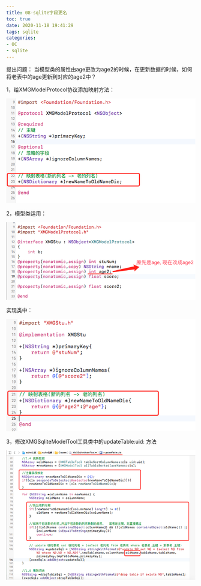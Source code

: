 ```yaml
---
title: 08-sqlite字段更名
toc: true
date: 2020-11-18 19:41:29
tags: sqlite
categories:
- OC
- sqlite
---
```



提出问题： 当模型类的属性由age更改为age2的时候，在更新数据的时候，如何将老表中的age更新到对应的age2中？

1，给XMGModelProtocol协议添加映射方法：

![](08-sqlite字段更名/08_001.png)

2，模型类运用：

![](08-sqlite字段更名/08_002.png)

实现类中：

![](08-sqlite字段更名/08_003.png)

3，修改XMGSqliteModelTool工具类中的updateTable:uid: 方法

![](08-sqlite字段更名/08_004.png)

